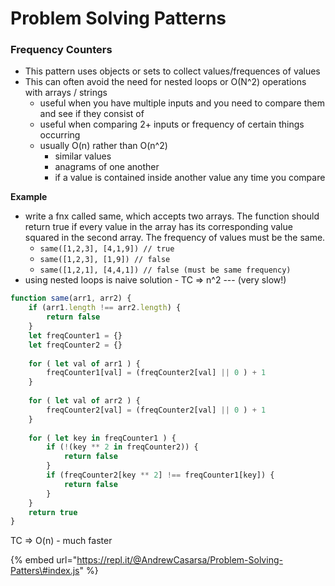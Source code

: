 # Problem Solving Patterns

### Frequency Counters

* This pattern uses objects or sets to collect values/frequences of values
* This can often avoid the need for nested loops or O\(N^2\) operations with arrays / strings
  * useful when you have multiple inputs and you need to compare them and see if they consist of 
  * useful when comparing 2+ inputs or frequency of certain things occurring
  * usually O\(n\) rather than O\(n^2\) 
    * similar values
    * anagrams of one another
    * if a value is contained inside another value any time you compare

**Example**

* write a fnx called same, which accepts two arrays. The function should return true if every value in the array has its corresponding value squared in the second array. The frequency of values must be the same. 
  * `same([1,2,3], [4,1,9]) // true`
  * `same([1,2,3], [1,9]) // false`
  * `same([1,2,1], [4,4,1]) // false (must be same frequency)`
* using nested loops is naive solution - TC =&gt; n^2 --- \(very slow!\)

```javascript
function same(arr1, arr2) {
    if (arr1.length !== arr2.length) {
        return false
    }
    let freqCounter1 = {}
    let freqCounter2 = {}
    
    for ( let val of arr1 ) { 
        freqCounter1[val] = (freqCounter2[val] || 0 ) + 1 
    }
    
    for ( let val of arr2 ) {
        freqCounter2[val] = (freqCounter2[val] || 0 ) + 1
    }
    
    for ( let key in freqCounter1 ) { 
        if (!(key ** 2 in freqCounter2)) { 
            return false
        }
        if (freqCounter2[key ** 2] !== freqCounter1[key]) { 
            return false
        }
    }
    return true
}
```

TC =&gt; O\(n\) - much faster 

{% embed url="https://repl.it/@AndrewCasarsa/Problem-Solving-Patters\#index.js" %}



